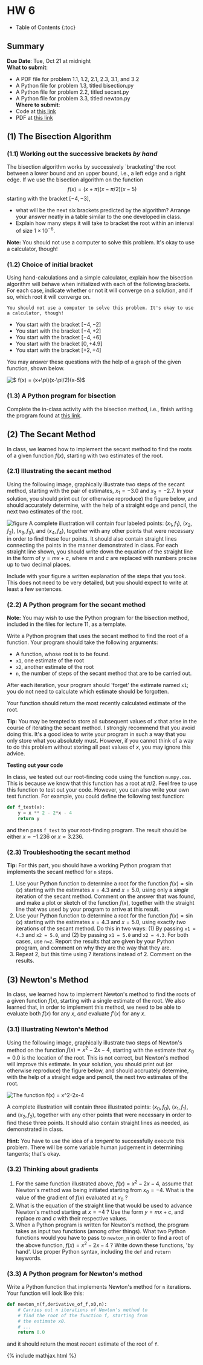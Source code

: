 ---
---

# HW 6

* Table of Contents
{:toc}

## Summary

**Due Date**: Tue, Oct 21 at midnight   
**What to submit**:  
- A PDF file for problem 1.1, 1.2, 2.1, 2.3, 3.1, and 3.2
- A Python file for problem 1.3, titled bisection.py
- A Python file for problem 2.2, titled secant.py
- A Python file for problem 3.3, titled newton.py  
**Where to submit**:  
- Code at [this link](https://moodle.swarthmore.edu/mod/lti/view.php?id=768200)
- PDF at [this link](https://moodle.swarthmore.edu/mod/lti/view.php?id=768201)



## (1) The Bisection Algorithm

### (1.1) Working out the successive brackets *by hand*
The bisection algorithm works by successively `bracketing' the root between a lower bound and an upper bound, i.e., a left edge and a right edge. If we use the bisection algorithm on the function $$ f(x) = (x+\pi)(x-\pi/2)(x-5)$$ starting with the bracket $[-4,-3]$,
* what will be the next six brackets predicted by the algorithm? Arrange your answer neatly in a table similar to the one developed in class.
* Explain how many steps it will take to bracket the root within an interval of size $1 \times 10^{-6}$.

**Note:** You should not use a computer to solve this problem. It's okay to use a calculator, though!

### (1.2) Choice of initial bracket
Using hand-calculations and a simple calculator, explain how the bisection algorithm will behave when initialized with each of the following brackets. For each case, indicate whether or not it will converge on a solution, and if so, which root it will converge on.

    You should not use a computer to solve this problem. It's okay to use a calculator, though!

* You start with the bracket $[-4,-2]$
* You start with the bracket $[-4,+2]$
* You start with the bracket $[-4,+6]$
* You start with the bracket $[0,+4.9]$
* You start with the bracket $[+2,+4]$

You may answer these questions with the help of a graph of the given function, shown below.

![$ f(x) = (x+\pi)(x-\pi/2)(x-5)$](bisection-fig.png)

### (1.3) A Python program for bisection

Complete the in-class activity with the bisection method, i.e., finish writing the program found at [this link](../Resources/#lec-61-tue-oct-7bisection_algorithm.py).

## (2) The Secant Method
In class, we learned how to implement the secant method to find the roots of a given function $f(x)$, starting with two estimates of the root.

### (2.1) Illustrating the secant method
Using the following image, graphically illustrate two steps of the secant method, starting with the pair of estimates, $x_1 = -3.0$ and $x_2 = -2.7$. In your solution, you should print out (or otherwise reproduce) the figure below, and should accurately determine, with the help of a straight edge and pencil, the next two estimates of the root.

![figure](secant-fig.png)
A complete illustration will contain four labeled points: $(x_1,f_1)$, $(x_2,f_2)$, $(x_3,f_3)$, and $(x_4,f_4)$, together with any other points that were necessary in order to find these four points. It should also contain straight lines connecting the points in the manner demonstrated in class. For each straight line shown, you should write down the equation of the straight line in the form of $y = mx+c$, where $m$ and $c$ are replaced with numbers precise up to two decimal places.

Include with your figure a written explanation of the steps that you took. This does not need to be very detailed, but you should expect to write at least a few sentences.

### (2.2) A Python program for the secant method


**Note:** You may wish to use the Python program for the bisection method, included in the files for lecture 11, as a template.

Write a Python program that uses the secant method to find the root of a function. Your program should take the following arguments:
* A function, whose root is to be found.
* `x1`, one estimate of the root
* `x2`, another estimate of the root
* `n`, the number of steps of the secant method that are to be carried out.

After each iteration, your program should 'forget' the estimate named `x1`; you do not need to calculate which estimate should be forgotten.

Your function should return the most recently calculated estimate of the root.


**Tip:** You may be tempted to store all subsequent values of $x$ that arise in the course of iterating the secant method. I strongly recommend that you avoid doing this. It's a good idea to write your program in such a way that you only store what you absolutely must. However, if you cannot think of a way to do this problem without storing all past values of $x$, you may ignore this advice.

**Testing out your code**

In class, we tested out our root-finding code using the function `numpy.cos`. This is because we know that this function has a root at $\pi/2$. Feel free to use this function to test out your code. However, you can also write your own test function. For example, you could define the following test function:

~~~python
def f_test(x):
    y = x ** 2 - 2*x - 4
    return y
~~~

and then pass `f_test` to your root-finding program. The result should be either $x \approx -1.236$ or $x \approx 3.236$.

### (2.3) Troubleshooting the secant method

**Tip:** For this part, you should have a working Python program that implements the secant method for `n` steps.

1. Use your Python function to determine a root for the function $f(x) = \sin(x)$ starting with the estimates $x = 4.3$ and $x=5.0$, using only a *single* iteration of the secant method. Comment on the answer that was found, and make a plot or sketch of the function $f(x)$, together with the straight line that was used by your program to arrive at this result.
2. Use your Python function to determine a root for the function $f(x) = \sin(x)$ starting with the estimates $x = 4.3$ and $x = 5.0$, using exactly *two* iterations of the secant method. Do this in two ways: (1) By passing `x1 = 4.3` and `x2 = 5.0`, and (2) by passing `x1 = 5.0` and `x2 = 4.3`. For both cases, use `n=2`. Report the results that are given by your Python program, and comment on why they are the way that they are.
3. Repeat 2, but this time using 7 iterations instead of 2. Comment on the results.

## (3) Newton's Method

In class, we learned how to implement Newton's method to find the roots of a given function $f(x)$, starting with a single estimate of the root. We also learned that, in order to implement this method, we need to be able to evaluate both $f(x)$ for any $x$, *and* evaluate $f'(x)$ for any $x$.

### (3.1) Illustrating Newton's Method


Using the following image, graphically illustrate two steps of Newton's method on the function $f(x) = x^2 -2x -4$, starting with the estimate that $x_0 = 0.0$ is the location of the root. This is not correct, but Newton's method will improve this estimate. In your solution, you should print out (or otherwise reproduce) the figure below, and should accruately determine, with the help of a straight edge and pencil, the next two estimates of the root.

![The function $f(x) = x^2-2x-4$](newton-fig.png)

A complete illustration will contain three illustrated points: $(x_0,f_0)$, $(x_1,f_1)$, and $(x_2,f_2)$, together with any other points that were necessary in order to find these three points. It should also contain straight lines as needed, as demonstrated in class.


**Hint:** You have to use the idea of a *tangent* to successfully execute this problem. There will be some variable human judgement in determining tangents; that's okay.

### (3.2) Thinking about gradients

1. For the same function illustrated above, $f(x) = x^2 - 2x - 4$, assume that Newton's method was being initiated starting from $x_0 = -4$. What is the value of the gradient of $f(x)$ evaluated at $x_0$ ?
2. What is the equation of the straight line that would be used to advance Newton's method starting at $x = -4$ ? Use the form $y = mx+c$, and replace $m$ and $c$ with their respective values.
2. When a Python program is written for Newton's method, the program takes as input two functions (among other things). What two Python functions would you have to pass to `newton_n` in order to find a root of the above function, $f(x) = x^2 - 2x - 4$ ? Write down these functions, 'by hand'. Use proper Python syntax, including the `def` and `return` keywords.

### (3.3) A Python program for Newton's method

Write a Python function that implements Newton's method for `n` iterations. Your function will look like this:

~~~python
def newton_n(f,derivative_of_f,x0,n):
    # Carries out n iterations of Newton's method to
    # find the root of the function f, starting from
    # the estimate x0.
    # ...
    return 0.0
~~~

and it should return the most recent estimate of the root of `f`.

{% include mathjax.html %}
